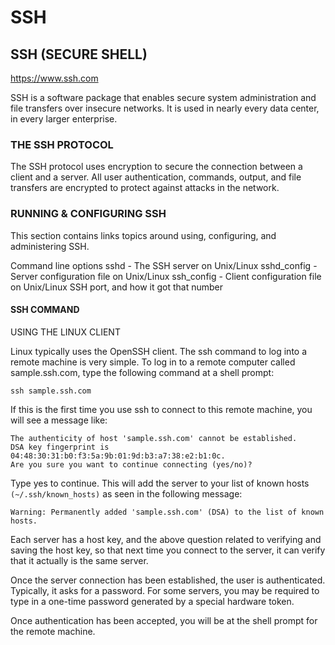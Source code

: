 # SSH
## SSH (SECURE SHELL)

https://www.ssh.com

SSH is a software package that enables secure system administration and file transfers over insecure networks. It is used in nearly every data center, in every larger enterprise.

### THE SSH PROTOCOL

The SSH protocol uses encryption to secure the connection between a client and a server. All user authentication, commands, output, and file transfers are encrypted to protect against attacks in the network.

### RUNNING & CONFIGURING SSH

This section contains links topics around using, configuring, and administering SSH.

Command line options
sshd - The SSH server on Unix/Linux
sshd_config - Server configuration file on Unix/Linux
ssh_config - Client configuration file on Unix/Linux
SSH port, and how it got that number

#### SSH COMMAND

USING THE LINUX CLIENT

Linux typically uses the OpenSSH client. The ssh command to log into a remote machine is very simple. To log in to a remote computer called sample.ssh.com, type the following command at a shell prompt:

`ssh sample.ssh.com`

If this is the first time you use ssh to connect to this remote machine, you will see a message like:
```
The authenticity of host 'sample.ssh.com' cannot be established.
DSA key fingerprint is 04:48:30:31:b0:f3:5a:9b:01:9d:b3:a7:38:e2:b1:0c.
Are you sure you want to continue connecting (yes/no)?
```
Type yes to continue. This will add the server to your list of known hosts `(~/.ssh/known_hosts)` as seen in the following message:
```
Warning: Permanently added 'sample.ssh.com' (DSA) to the list of known hosts.
```
Each server has a host key, and the above question related to verifying and saving the host key, so that next time you connect to the server, it can verify that it actually is the same server.

Once the server connection has been established, the user is authenticated. Typically, it asks for a password. For some servers, you may be required to type in a one-time password generated by a special hardware token.

Once authentication has been accepted, you will be at the shell prompt for the remote machine.


